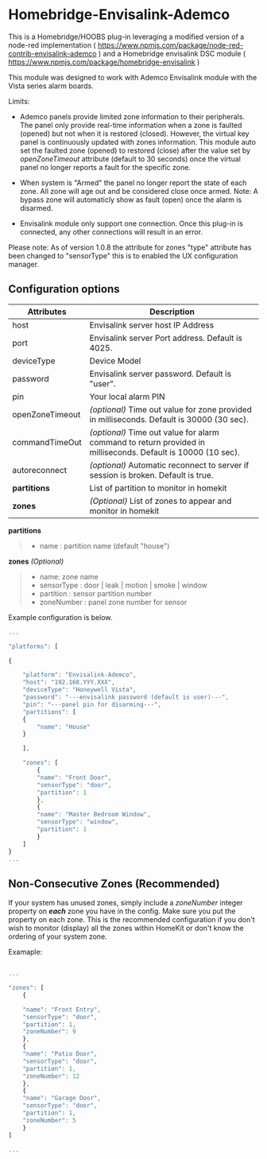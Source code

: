# Homebridge-Envisalink-Ademco

This is a Homebridge/HOOBS plug-in leveraging a modified version of a node-red implementation ( https://www.npmjs.com/package/node-red-contrib-envisalink-ademco ) and a Homebridge envisalink DSC module ( https://www.npmjs.com/package/homebridge-envisalink )

This module was designed to work with Ademco Envisalink module with the Vista series alarm boards.

Limits:

* Ademco panels provide limited zone information to their peripherals. The panel only provide real-time information when a zone is faulted (opened) but not when it is restored (closed). However, the virtual key panel is continuously updated with zones information. This module auto set the faulted zone (opened) to restored (close) after the value set by *openZoneTimeout* attribute (default to 30 seconds) once the virtual panel no longer reports a fault for the specific zone.

* When system is "Armed" the panel no longer report the state of each zone. All zone will age out and be considered close once armed. Note: A bypass zone will automaticly show as fault (open) once the alarm is disarmed.

* Envisalink module only support one connection. Once this plug-in is connected, any other connections will result in an error.
  
Please note: As of version 1.0.8 the attribute for zones "type" attribute has been changed to "sensorType" this is to enabled the UX configuration manager.

## Configuration options

| Attributes      | Description                                                                                                  |
| --------------- | ------------------------------------------------------------------------------------------------------------ |
| host            | Envisalink server host IP Address                                                                            |
| port            | Envisalink server Port address. Default is 4025.                                                             |
| deviceType      | Device Model                                                                                                 |
| password        | Envisalink server password. Default is "user".                                                               |
| pin             | Your local alarm PIN                                                                                         |
| openZoneTimeout | *(optional)* Time out value for zone provided in milliseconds. Default is 30000 (30 sec).                    |
| commandTimeOut  | *(optional)* Time out value for alarm command to return provided in milliseconds. Default is 10000 (10 sec). |
| autoreconnect   | *(optional)* Automatic reconnect to server if session is broken. Default is true.                            |
| **partitions**  | List of partition to monitor in homekit                                                                      |
| **zones**       | *(Optional)* List of zones to appear and monitor in homekit                                                  |

**partitions**

> - name : partition name (default "house")

**zones** *(Optional)*

> - name: zone name
> - sensorType :  door | leak | motion | smoke | window
> - partition : sensor partition number
> - zoneNumber : panel zone number for sensor

Example configuration is below.

```javascript
...

"platforms": [

{

    "platform": "Envisalink-Ademco",
    "host": "192.168.YYY.XXX",
    "deviceType": "Honeywell Vista",
    "password": "---envisalink password (default is user)---",
    "pin": "---panel pin for disarming---",
    "partitions": [
    {
        "name": "House"
    }

    ],

    "zones": [
        {
        "name": "Front Door",
        "sensorType": "door",   
        "partition": 1
        },
        {
        "name": "Master Bedroom Window",
        "sensorType": "window",
        "partition": 1
        }
    ]
}
...

```

## Non-Consecutive Zones (Recommended)

If your system has unused zones, simply include a *zoneNumber* integer property on ***each*** zone you have in the config. Make sure you put the property on each zone. This is the recommended configuration if you don't wish to monitor (display) all the zones within HomeKit or don't know the ordering of your system zone.

Examaple:

```javascript

...

"zones": [
    {

    "name": "Front Entry",
    "sensorType": "door",
    "partition": 1,
    "zoneNumber": 9
    },
    {
    "name": "Patio Door",
    "sensorType": "door",
    "partition": 1,
    "zoneNumber": 12
    },
    {
    "name": "Garage Door",
    "sensorType": "door",
    "partition": 1,
    "zoneNumber": 5
    }
]

...
